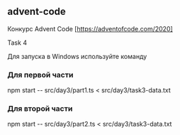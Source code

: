 ## advent-code

Конкурс Advent Code [https://adventofcode.com/2020]

Task 4

Для запуска в Windows используйте команду

### Для первой части

npm start -- src/day3/part1.ts < src/day3/task3-data.txt

### Для второй части

npm start -- src/day3/part2.ts < src/day3/task3-data.txt
